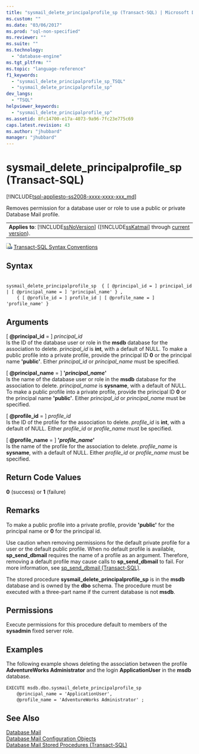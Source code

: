 ```yaml
---
title: "sysmail_delete_principalprofile_sp (Transact-SQL) | Microsoft Docs"
ms.custom: ""
ms.date: "03/06/2017"
ms.prod: "sql-non-specified"
ms.reviewer: ""
ms.suite: ""
ms.technology: 
  - "database-engine"
ms.tgt_pltfrm: ""
ms.topic: "language-reference"
f1_keywords: 
  - "sysmail_delete_principalprofile_sp_TSQL"
  - "sysmail_delete_principalprofile_sp"
dev_langs: 
  - "TSQL"
helpviewer_keywords: 
  - "sysmail_delete_principalprofile_sp"
ms.assetid: 8fc14700-e17a-4073-9a96-7fc23e775c69
caps.latest.revision: 43
ms.author: "jhubbard"
manager: "jhubbard"
---
```

# sysmail_delete_principalprofile_sp (Transact-SQL)
[!INCLUDE[tsql-appliesto-ss2008-xxxx-xxxx-xxx_md](../../../database-engine/configure/windows/includes/tsql-appliesto-ss2008-xxxx-xxxx-xxx-md.md)]

  Removes permission for a database user or role to use a public or private Database Mail profile.  
  
||  
|-|  
|**Applies to**: [!INCLUDE[ssNoVersion](../../../advanced-analytics/r-services/includes/ssnoversion-md.md)] ([!INCLUDE[ssKatmai](../../../analysis-services/data-mining/includes/sskatmai-md.md)] through [current version](http://go.microsoft.com/fwlink/p/?LinkId=299658)).|  
  
 ![Topic link icon](../../../database-engine/configure/windows/media/topic-link.gif "Topic link icon") [Transact-SQL Syntax Conventions](../../../t-sql/language-elements/transact-sql-syntax-conventions-transact-sql.md)  
  
## Syntax  
  
```  
  
sysmail_delete_principalprofile_sp  { [ @principal_id = ] principal_id | [ @principal_name = ] 'principal_name' } ,  
    { [ @profile_id = ] profile_id | [ @profile_name = ] 'profile_name' }  
```  
  
## Arguments  
 [ **@principal_id** = ] *principal_id*  
 Is the ID of the database user or role in the **msdb** database for the association to delete. *principal_id* is **int**, with a default of NULL. To make a public profile into a private profile, provide the principal ID **0** or the principal name **'public'**. Either *principal_id* or *principal_name* must be specified.  
  
 [ **@principal_name** = ] **'***principal_name***'**  
 Is the name of the database user or role in the **msdb** database for the association to delete. *principal_name* is **sysname**, with a default of NULL. To make a public profile into a private profile, provide the principal ID **0** or the principal name **'public'**. Either *principal_id* or *principal_name* must be specified.  
  
 [ **@profile_id** = ] *profile_id*  
 Is the ID of the profile for the association to delete. *profile_id* is **int**, with a default of NULL. Either *profile_id* or *profile_name* must be specified.  
  
 [ **@profile_name** = ] **'***profile_name***'**  
 Is the name of the profile for the association to delete. *profile_name* is **sysname**, with a default of NULL. Either *profile_id* or *profile_name* must be specified.  
  
## Return Code Values  
 **0** (success) or **1** (failure)  
  
## Remarks  
 To make a public profile into a private profile, provide **'public'** for the principal name or **0** for the principal id.  
  
 Use caution when removing permissions for the default private profile for a user or the default public profile. When no default profile is available, **sp_send_dbmail** requires the name of a profile as an argument. Therefore, removing a default profile may cause calls to **sp_send_dbmail** to fail. For more information, see [sp_send_dbmail &#40;Transact-SQL&#41;](../../../relational-databases/reference/system-stored-procedures/sp-send-dbmail-transact-sql.md).  
  
 The stored procedure **sysmail_delete_principalprofile_sp** is in the **msdb** database and is owned by the **dbo** schema. The procedure must be executed with a three-part name if the current database is not **msdb**.  
  
## Permissions  
 Execute permissions for this procedure default to members of the **sysadmin** fixed server role.  
  
## Examples  
 The following example shows deleting the association between the profile **AdventureWorks Administrator** and the login **ApplicationUser** in the **msdb** database.  
  
```  
EXECUTE msdb.dbo.sysmail_delete_principalprofile_sp  
    @principal_name = 'ApplicationUser',  
    @profile_name = 'AdventureWorks Administrator' ;  
```  
  
## See Also  
 [Database Mail](../../../relational-databases/database-mail/database-mail.md)   
 [Database Mail Configuration Objects](../../../relational-databases/database-mail/database-mail-configuration-objects.md)   
 [Database Mail Stored Procedures &#40;Transact-SQL&#41;](../../../relational-databases/reference/system-stored-procedures/database-mail-stored-procedures-transact-sql.md)  
  
  